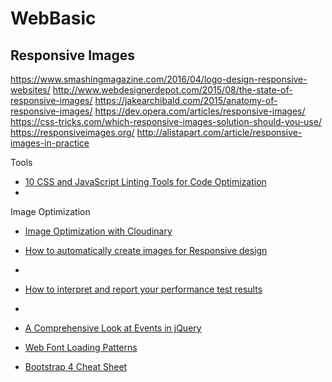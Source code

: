 # WebBasic



## Responsive Images
https://www.smashingmagazine.com/2016/04/logo-design-responsive-websites/
http://www.webdesignerdepot.com/2015/08/the-state-of-responsive-images/
https://jakearchibald.com/2015/anatomy-of-responsive-images/
https://dev.opera.com/articles/responsive-images/
https://css-tricks.com/which-responsive-images-solution-should-you-use/
https://responsiveimages.org/
http://alistapart.com/article/responsive-images-in-practice


Tools
* [10 CSS and JavaScript Linting Tools for Code Optimization](http://www.hongkiat.com/blog/code-optimization-css-js-linting-tools/)
* 

Image Optimization
* [Image Optimization with Cloudinary](https://davidwalsh.name/image-optimization-cloudinary)
* [How to automatically create images for Responsive design](http://cloudinary.com/blog/how_to_automatically_create_images_for_responsive_design)
* 

* [How to interpret and report your performance test results](https://www.soasta.com/blog/how-to-interpret-report-performance-test-results/)
* 





* [A Comprehensive Look at Events in jQuery](http://www.sitepoint.com/comprehensive-events-jquery/)

* [Web Font Loading Patterns](https://www.bramstein.com/writing/web-font-loading-patterns.html)

* [Bootstrap 4 Cheat Sheet](http://hackerthemes.com/bootstrap-cheatsheet)
